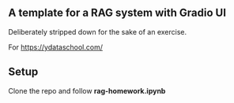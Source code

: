 ## A template for a RAG system with Gradio UI
Deliberately stripped down for the sake of an exercise.

For https://ydataschool.com/

## Setup
Clone the repo and follow **rag-homework.ipynb**